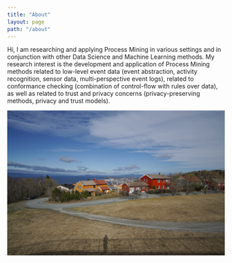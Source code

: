 ```yaml
---
title: "About"
layout: page
path: "/about"
---
```


Hi, I am researching and applying Process Mining in various settings and in conjunction with other Data Science and Machine Learning methods. My research interest is the development and application of Process Mining methods related to low-level event data (event abstraction, activity recognition, sensor data, multi-perspective event logs), related to conformance checking (combination of control-flow with rules over data), as well as related to trust and privacy concerns (privacy-preserving methods, privacy and trust models).

![View from Teisendammen](Trondheim2015-04809.jpg)